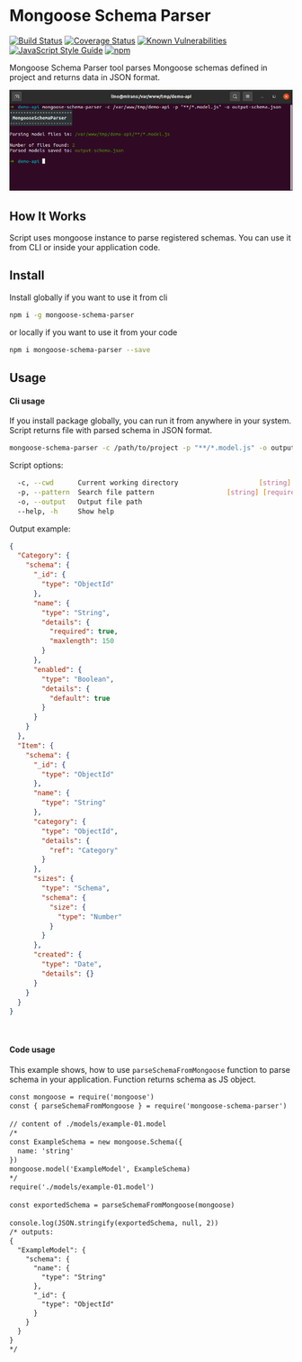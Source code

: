 # Mongoose Schema Parser

[![Build Status](https://travis-ci.org/medolino/mongoose-schema-parser.svg?branch=master)](https://travis-ci.org/medolino/mongoose-schema-parser)
[![Coverage Status](https://coveralls.io/repos/github/medolino/mongoose-schema-parser/badge.svg?branch=master)](https://coveralls.io/github/medolino/mongoose-schema-parser?branch=master)
[![Known Vulnerabilities](https://snyk.io/test/github/medolino/mongoose-schema-parser/badge.svg?targetFile=package.json)](https://snyk.io/test/github/medolino/mongoose-schema-parser?targetFile=package.json)
[![JavaScript Style Guide](https://img.shields.io/badge/code_style-standard-brightgreen.svg)](https://standardjs.com)
[![npm](https://img.shields.io/npm/v/mongoose-schema-parser.svg)](https://www.npmjs.com/package/mongoose-schema-parser)

Mongoose Schema Parser tool parses Mongoose schemas defined in project and returns data in JSON format.

<img src="https://raw.githubusercontent.com/medolino/mongoose-schema-parser/master/img/cli-example-2.png" alt="Cli usage example" width="721" height="auto" />

## How It Works

Script uses mongoose instance to parse registered schemas.
You can use it from CLI or inside your application code.

## Install

Install globally if you want to use it from cli

```bash
npm i -g mongoose-schema-parser
```

or locally if you want to use it from your code

```bash
npm i mongoose-schema-parser --save
```

## Usage

#### Cli usage

If you install package globally, you can run it from anywhere in your system.
Script returns file with parsed schema in JSON format.

```bash
mongoose-schema-parser -c /path/to/project -p "**/*.model.js" -o output-schema.json
```

Script options:

```bash
  -c, --cwd      Current working directory                    [string] [default: "/your/project/dir"]
  -p, --pattern  Search file pattern                  [string] [required] [default: "**/*.model.js"]
  -o, --output   Output file path                                                [string] [required]
  --help, -h     Show help                                                                 [boolean]
```

Output example:
```JSON
{
  "Category": {
    "schema": {
      "_id": {
        "type": "ObjectId"
      },
      "name": {
        "type": "String",
        "details": {
          "required": true,
          "maxlength": 150
        }
      },
      "enabled": {
        "type": "Boolean",
        "details": {
          "default": true
        }
      }
    }
  },
  "Item": {
    "schema": {
      "_id": {
        "type": "ObjectId"
      },
      "name": {
        "type": "String"
      },
      "category": {
        "type": "ObjectId",
        "details": {
          "ref": "Category"
        }
      },
      "sizes": {
        "type": "Schema",
        "schema": {
          "size": {
            "type": "Number"
          }
        }
      },
      "created": {
        "type": "Date",
        "details": {}
      }
    }
  }
}

```
<br>

#### Code usage

This example shows, how to use ```parseSchemaFromMongoose``` function to parse schema in your application. Function returns schema as JS object.

```JS
const mongoose = require('mongoose')
const { parseSchemaFromMongoose } = require('mongoose-schema-parser')

// content of ./models/example-01.model
/* 
const ExampleSchema = new mongoose.Schema({
  name: 'string'
})
mongoose.model('ExampleModel', ExampleSchema)
*/
require('./models/example-01.model')

const exportedSchema = parseSchemaFromMongoose(mongoose)

console.log(JSON.stringify(exportedSchema, null, 2))
/* outputs:
{
  "ExampleModel": {
    "schema": {
      "name": {
        "type": "String"
      },
      "_id": {
        "type": "ObjectId"
      }
    }
  }
}
*/
```
